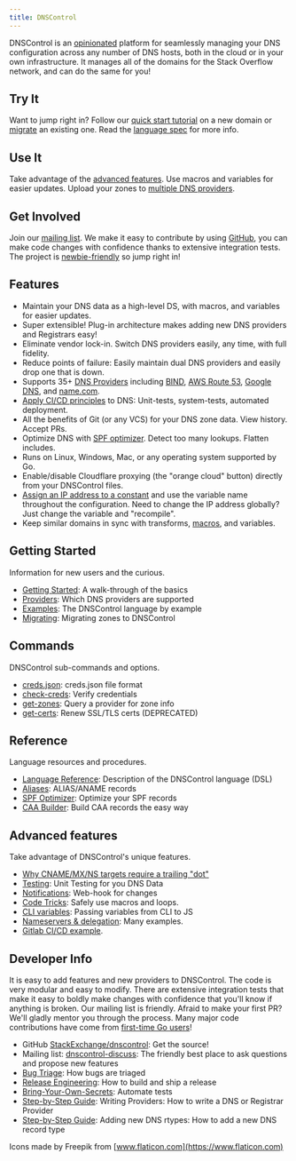 ```yaml
---
title: DNSControl
---
```


DNSControl is an [opinionated](opinions.md) platform for seamlessly managing your DNS configuration across any number of DNS hosts, both in the cloud or in your own infrastructure. It manages all of the domains for the Stack Overflow network, and can do the same for you!

## Try It

Want to jump right in? Follow our [quick start tutorial](getting-started.md) on a new domain or [migrate](migrating.md) an existing one. Read the [language spec](js.md) for more info.

## Use It

Take advantage of the [advanced features](@TODO). Use macros and variables for easier updates. Upload your zones to [multiple DNS providers](provider-list.md).

## Get Involved

Join our [mailing list](https://groups.google.com/g/dnscontrol-discuss). We make it easy to contribute by using [GitHub](https://github.com/StackExchange/dnscontrol), you can make code changes with confidence thanks to extensive integration tests. The project is [newbie-friendly](https://everythingsysadmin.com/2017/08/go-get-up-to-speed.html) so jump right in!

## Features

* Maintain your DNS data as a high-level DS, with macros, and variables for easier updates.
* Super extensible! Plug-in architecture makes adding new DNS providers and Registrars easy!
* Eliminate vendor lock-in. Switch DNS providers easily, any time, with full fidelity.
* Reduce points of failure: Easily maintain dual DNS providers and easily drop one that is down.
* Supports 35+ [DNS Providers](provider-list.md) including [BIND](_providers/bind.md), [AWS Route 53](_providers/route53.md), [Google DNS](_providers/gcloud.md), and [name.com](_providers/namedotcom.md).
* [Apply CI/CD principles](ci-cd-gitlab.md) to DNS: Unit-tests, system-tests, automated deployment.
* All the benefits of Git (or any VCS) for your DNS zone data. View history. Accept PRs.
* Optimize DNS with [SPF optimizer](_functions/record/SPF_BUILDER.md). Detect too many lookups. Flatten includes.
* Runs on Linux, Windows, Mac, or any operating system supported by Go.
* Enable/disable Cloudflare proxying (the "orange cloud" button) directly from your DNSControl files.
* [Assign an IP address to a constant](examples#variables-for-common-ip-addresses) and use the variable name throughout the configuration. Need to change the IP address globally? Just change the variable and "recompile".
* Keep similar domains in sync with transforms, [macros](examples#macro-to-for-repeated-records), and variables.

## Getting Started

Information for new users and the curious.

* [Getting Started](getting-started.md): A walk-through of the basics
* [Providers](provider-list.md): Which DNS providers are supported
* [Examples](examples.md): The DNSControl language by example
* [Migrating](migrating.md): Migrating zones to DNSControl

## Commands

DNSControl sub-commands and options.

* [creds.json](creds-json.md): creds.json file format
* [check-creds](check-creds.md): Verify credentials
* [get-zones](get-zones.md): Query a provider for zone info
* [get-certs](get-certs.md): Renew SSL/TLS certs (DEPRECATED)

## Reference

Language resources and procedures.

* [Language Reference](js.md): Description of the DNSControl language (DSL)
* [Aliases](alias.md): ALIAS/ANAME records
* [SPF Optimizer](_functions/record/SPF_BUILDER.md): Optimize your SPF records
* [CAA Builder](_functions/record/CAA_BUILDER.md): Build CAA records the easy way

## Advanced features

Take advantage of DNSControl's unique features.

* [Why CNAME/MX/NS targets require a trailing "dot"](why-the-dot.md)
* [Testing](unittests.md): Unit Testing for you DNS Data
* [Notifications](notifications.md): Web-hook for changes
* [Code Tricks](code-tricks.md): Safely use macros and loops.
* [CLI variables](cli-variables.md): Passing variables from CLI to JS
* [Nameservers & delegation](nameservers.md): Many examples.
* [Gitlab CI/CD example](ci-cd-gitlab.md).

## Developer Info

It is easy to add features and new providers to DNSControl. The code is very modular and easy to modify. There are extensive integration tests that make it easy to boldly make changes with confidence that you'll know if anything is broken. Our mailing list is friendly. Afraid to make your first PR? We'll gladly mentor you through the process. Many major code contributions have come from [first-time Go users](https://everythingsysadmin.com/2017/08/go-get-up-to-speed.html)!

* GitHub [StackExchange/dnscontrol](https://github.com/StackExchange/dnscontrol): Get the source!
* Mailing list: [dnscontrol-discuss](https://groups.google.com/g/dnscontrol-discuss): The friendly best place to ask questions and propose new features
* [Bug Triage](bug-triage.md): How bugs are triaged
* [Release Engineering](release-engineering.md): How to build and ship a release
* [Bring-Your-Own-Secrets](byo-secrets.md): Automate tests
* [Step-by-Step Guide](writing-providers.md): Writing Providers: How to write a DNS or Registrar Provider
* [Step-by-Step Guide](adding-new-rtypes.md): Adding new DNS rtypes: How to add a new DNS record type

Icons made by Freepik from [www.flaticon.com](https://www.flaticon.com)
